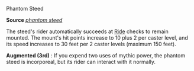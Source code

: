 Phantom Steed

**Source** [_phantom steed_](/pathfinderRPG/prd/spells/phantomSteed.html#_phantom-steed)

The steed's rider automatically succeeds at [Ride](/pathfinderRPG/prd/skills/ride.html#_ride) checks to remain mounted. The mount's hit points increase to 10 plus 2 per caster level, and its speed increases to 30 feet per 2 caster levels (maximum 150 feet).

**Augmented (3rd)** : If you expend two uses of mythic power, the phantom steed is incorporeal, but its rider can interact with it normally.

